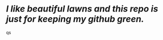 ***I like beautiful lawns and this repo is just for keeping my github green.***
===============================================================================
qs